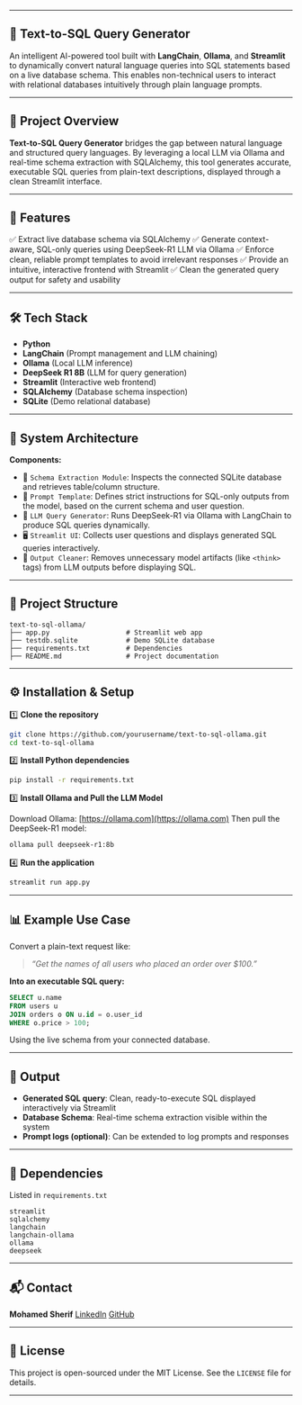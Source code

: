 

---

## 📄 Text-to-SQL Query Generator

An intelligent AI-powered tool built with **LangChain**, **Ollama**, and **Streamlit** to dynamically convert natural language queries into SQL statements based on a live database schema. This enables non-technical users to interact with relational databases intuitively through plain language prompts.

---

## 📖 Project Overview

**Text-to-SQL Query Generator** bridges the gap between natural language and structured query languages. By leveraging a local LLM via Ollama and real-time schema extraction with SQLAlchemy, this tool generates accurate, executable SQL queries from plain-text descriptions, displayed through a clean Streamlit interface.

---

## 🚀 Features

✅ Extract live database schema via SQLAlchemy
✅ Generate context-aware, SQL-only queries using DeepSeek-R1 LLM via Ollama
✅ Enforce clean, reliable prompt templates to avoid irrelevant responses
✅ Provide an intuitive, interactive frontend with Streamlit
✅ Clean the generated query output for safety and usability

---

## 🛠️ Tech Stack

* **Python**
* **LangChain** (Prompt management and LLM chaining)
* **Ollama** (Local LLM inference)
* **DeepSeek R1 8B** (LLM for query generation)
* **Streamlit** (Interactive web frontend)
* **SQLAlchemy** (Database schema inspection)
* **SQLite** (Demo relational database)

---

## 📝 System Architecture

**Components:**

* 📖 `Schema Extraction Module`: Inspects the connected SQLite database and retrieves table/column structure.
* 📝 `Prompt Template`: Defines strict instructions for SQL-only outputs from the model, based on the current schema and user question.
* 🧠 `LLM Query Generator`: Runs DeepSeek-R1 via Ollama with LangChain to produce SQL queries dynamically.
* 🖥️ `Streamlit UI`: Collects user questions and displays generated SQL queries interactively.
* 🧹 `Output Cleaner`: Removes unnecessary model artifacts (like `<think>` tags) from LLM outputs before displaying SQL.

---

## 📂 Project Structure

```
text-to-sql-ollama/
├── app.py                   # Streamlit web app
├── testdb.sqlite            # Demo SQLite database
├── requirements.txt         # Dependencies
├── README.md                # Project documentation
```

---

## ⚙️ Installation & Setup

1️⃣ **Clone the repository**

```bash
git clone https://github.com/yourusername/text-to-sql-ollama.git
cd text-to-sql-ollama
```

2️⃣ **Install Python dependencies**

```bash
pip install -r requirements.txt
```

3️⃣ **Install Ollama and Pull the LLM Model**

Download Ollama: [https://ollama.com](https://ollama.com)
Then pull the DeepSeek-R1 model:

```bash
ollama pull deepseek-r1:8b
```

4️⃣ **Run the application**

```bash
streamlit run app.py
```

---

## 📊 Example Use Case

Convert a plain-text request like:

> *“Get the names of all users who placed an order over \$100.”*

**Into an executable SQL query:**

```sql
SELECT u.name
FROM users u
JOIN orders o ON u.id = o.user_id
WHERE o.price > 100;
```

Using the live schema from your connected database.

---

## 📄 Output

* **Generated SQL query**: Clean, ready-to-execute SQL displayed interactively via Streamlit
* **Database Schema**: Real-time schema extraction visible within the system
* **Prompt logs (optional)**: Can be extended to log prompts and responses

---

## 📃 Dependencies

Listed in `requirements.txt`

```
streamlit
sqlalchemy
langchain
langchain-ollama
ollama
deepseek
```

---

## 📬 Contact

**Mohamed Sherif**
[LinkedIn](https://www.linkedin.com/in/mohamed-sherif-35a488195/)
[GitHub](https://github.com/Avatar2001)

---

## 📖 License

This project is open-sourced under the MIT License. See the `LICENSE` file for details.

---

